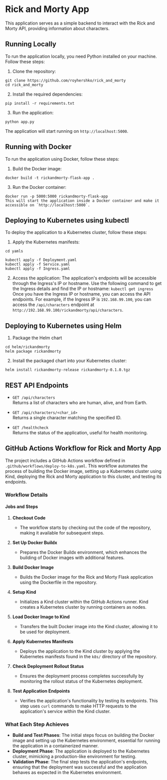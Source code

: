 # Rick and Morty App

This application serves as a simple backend to interact with the Rick and Morty API, providing information about characters.

## Running Locally

To run the application locally, you need Python installed on your machine. Follow these steps:

1. Clone the repository:
```
git clone https://github.com/royhershko/rick_and_morty
cd rick_and_morty
```
2. Install the required dependencies:
```
pip install -r requirements.txt
```
3. Run the application:
```
python app.py
```
The application will start running on `http://localhost:5000`.

## Running with Docker

To run the application using Docker, follow these steps:

1. Build the Docker image:
```
docker build -t rickandmorty-flask-app .
```
3. Run the Docker container:
```
docker run -p 5000:5000 rickandmorty-flask-app
This will start the application inside a Docker container and make it accessible on `http://localhost:5000`.
```

## Deploying to Kubernetes using kubectl

To deploy the application to a Kubernetes cluster, follow these steps:

1. Apply the Kubernetes manifests:
```
cd yamls

kubectl apply -f Deployment.yaml
kubectl apply -f Service.yaml
kubectl apply -f Ingress.yaml
```

2. Access the application:
The application's endpoints will be accessible through the Ingress's IP or hostname. Use the following command to get the Ingress details and find the IP or hostname: `kubectl get ingress`
Once you have the Ingress IP or hostname, you can access the API endpoints. For example, if the Ingress IP is `192.168.99.100`, you can access the `/api/characters` endpoint at `http://192.168.99.100/rickandmorty/api/characters`.

## Deploying to Kubernetes using Helm

1. Package the Helm chart
```
cd helm/rickandmorty
helm package rickandmorty
```

2. Install the packaged chart into your Kubernetes cluster:
```
helm install rickandmorty-release rickandmorty-0.1.0.tgz
```

## REST API Endpoints

- `GET /api/characters`  
  Returns a list of characters who are human, alive, and from Earth.

- `GET /api/characters/<char_id>`  
  Returns a single character matching the specified ID.

- `GET /healthcheck`  
  Returns the status of the application, useful for health monitoring.


## GitHub Actions Workflow for Rick and Morty App

The project includes a GitHub Actions workflow defined in `.github/workflows/deploy-to-k8s.yaml`. This workflow automates the process of building the Docker image, setting up a Kubernetes cluster using Kind, deploying the Rick and Morty application to this cluster, and testing its endpoints.

### Workflow Details

#### Jobs and Steps

1. **Checkout Code**
   - The workflow starts by checking out the code of the repository, making it available for subsequent steps.
2. **Set Up Docker Buildx**
   - Prepares the Docker Buildx environment, which enhances the building of Docker images with additional features.
3. **Build Docker Image**
   - Builds the Docker image for the Rick and Morty Flask application using the Dockerfile in the repository.
4. **Setup Kind**
   - Initializes a Kind cluster within the GitHub Actions runner. Kind creates a Kubernetes cluster by running containers as nodes.
5. **Load Docker Image to Kind**
   - Transfers the built Docker image into the Kind cluster, allowing it to be used for deployment.
6. **Apply Kubernetes Manifests**
   - Deploys the application to the Kind cluster by applying the Kubernetes manifests found in the `k8s/` directory of the repository.
7. **Check Deployment Rollout Status**
   - Ensures the deployment process completes successfully by monitoring the rollout status of the Kubernetes deployment.

8. **Test Application Endpoints**
   - Verifies the application's functionality by testing its endpoints. This step uses `curl` commands to make HTTP requests to the application's service within the Kind cluster.

### What Each Step Achieves

- **Build and Test Phases**: The initial steps focus on building the Docker image and setting up the Kubernetes environment, essential for running the application in a containerized manner.
- **Deployment Phase**: The application is deployed to the Kubernetes cluster, mimicking a production-like environment for testing.
- **Validation Phase**: The final step tests the application's endpoints, ensuring that the deployment was successful and the application behaves as expected in the Kubernetes environment.
